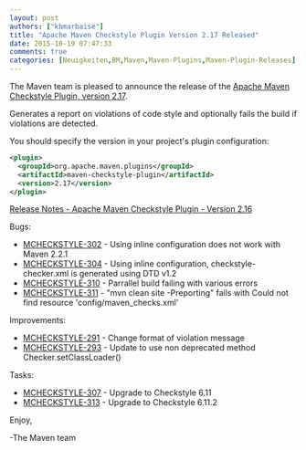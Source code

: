 ```yaml
---
layout: post
authors: ["khmarbaise"]
title: "Apache Maven Checkstyle Plugin Version 2.17 Released"
date: 2015-10-19 07:47:33
comments: true
categories: [Neuigkeiten,BM,Maven,Maven-Plugins,Maven-Plugin-Releases]
---
```

The Maven team is pleased to announce the release of the 
[Apache Maven Checkstyle Plugin, version 2.17](https://maven.apache.org/plugins/maven-checkstyle-plugin/).

Generates a report on violations of code style and optionally fails the build if violations are detected.

You should specify the version in your project's plugin configuration:

```xml
<plugin>
  <groupId>org.apache.maven.plugins</groupId>
  <artifactId>maven-checkstyle-plugin</artifactId>
  <version>2.17</version>
</plugin>
``` 

<!-- more -->

[Release Notes - Apache Maven Checkstyle Plugin - Version 2.16](https://issues.apache.org/jira/secure/ReleaseNote.jspa?projectId=12317223&version=12333072)

Bugs:

 * [MCHECKSTYLE-302](https://issues.apache.org/jira/browse/MCHECKSTYLE-302) - Using inline configuration does not work with Maven 2.2.1
 * [MCHECKSTYLE-304](https://issues.apache.org/jira/browse/MCHECKSTYLE-304) - Using inline configuration, checkstyle-checker.xml is generated using DTD v1.2
 * [MCHECKSTYLE-310](https://issues.apache.org/jira/browse/MCHECKSTYLE-310) - Parrallel build failing with various errors
 * [MCHECKSTYLE-311](https://issues.apache.org/jira/browse/MCHECKSTYLE-311) - "mvn clean site -Preporting" fails with Could not find resource 'config/maven_checks.xml'

Improvements:

 * [MCHECKSTYLE-291](https://issues.apache.org/jira/browse/MCHECKSTYLE-291) - Change format of violation message
 * [MCHECKSTYLE-293](https://issues.apache.org/jira/browse/MCHECKSTYLE-293) - Update to use non deprecated method Checker.setClassLoader()

Tasks:

 * [MCHECKSTYLE-307](https://issues.apache.org/jira/browse/MCHECKSTYLE-307) - Upgrade to Checkstyle 6.11
 * [MCHECKSTYLE-313](https://issues.apache.org/jira/browse/MCHECKSTYLE-313) - Upgrade to Checkstyle 6.11.2


Enjoy,

-The Maven team


